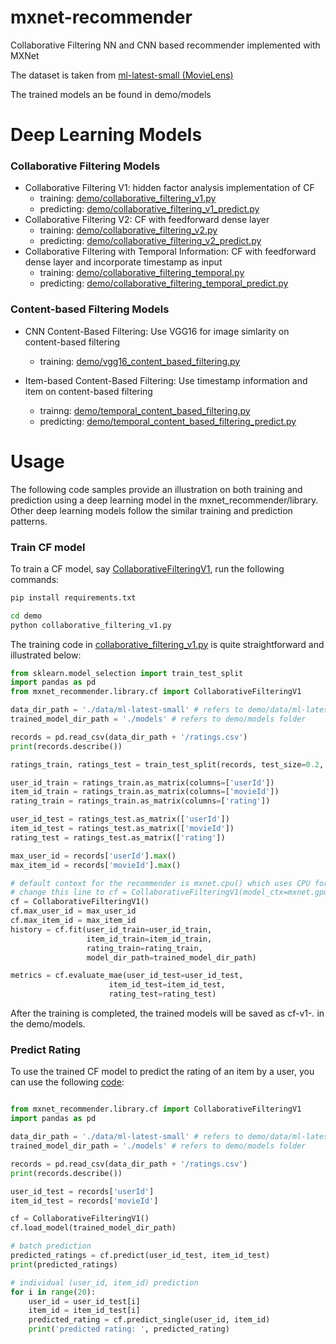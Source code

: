 # mxnet-recommender

Collaborative Filtering NN and CNN based recommender implemented with MXNet

The dataset is taken from  [ml-latest-small (MovieLens)](https://grouplens.org/datasets/movielens/)

The trained models an be found in demo/models

# Deep Learning Models

### Collaborative Filtering Models

* Collaborative Filtering V1: hidden factor analysis implementation of CF
    * training: [demo/collaborative_filtering_v1.py](demo/collaborative_filtering_v1.py)
    * predicting: [demo/collaborative_filtering_v1_predict.py](demo/collaborative_filtering_v1_predict.py)
* Collaborative Filtering V2: CF with feedforward dense layer
    * training: [demo/collaborative_filtering_v2.py](demo/collaborative_filtering_v2.py)
    * predicting: [demo/collaborative_filtering_v2_predict.py](demo/collaborative_filtering_v2_predict.py)
* Collaborative Filtering with Temporal Information: CF with feedforward dense layer and incorporate timestamp as input
    * training: [demo/collaborative_filtering_temporal.py](demo/collaborative_filtering_temporal.py)
    * predicting: [demo/collaborative_filtering_temporal_predict.py](demo/collaborative_filtering_temporal_predict.py)
    
### Content-based Filtering Models

* CNN Content-Based Filtering: Use VGG16 for image simlarity on content-based filtering
    * training: [demo/vgg16_content_based_filtering.py](demo/vgg16_content_based_filtering.py)
    
* Item-based Content-Based Filtering: Use timestamp information and item on content-based filtering
    * trainng: [demo/temporal_content_based_filtering.py](demo/temporal_content_based_filtering.py)
    * predicting: [demo/temporal_content_based_filtering_predict.py](demo/temporal_content_based_filtering_predict.py)
    
# Usage

The following code samples provide an illustration on both training and prediction using a deep 
learning model in the mxnet_recommender/library. Other deep learning models follow the similar
training and prediction patterns.

### Train CF model

To train a CF model, say [CollaborativeFilteringV1](mxnet_recommender/library/cf.py), run the following commands:

```bash
pip install requirements.txt

cd demo
python collaborative_filtering_v1.py 
```

The training code in [collaborative_filtering_v1.py](demo/collaborative_filtering_v1.py) is quite straightforward and 
illustrated below:

```python
from sklearn.model_selection import train_test_split
import pandas as pd
from mxnet_recommender.library.cf import CollaborativeFilteringV1

data_dir_path = './data/ml-latest-small' # refers to demo/data/ml-latest-small folder
trained_model_dir_path = './models' # refers to demo/models folder

records = pd.read_csv(data_dir_path + '/ratings.csv')
print(records.describe())

ratings_train, ratings_test = train_test_split(records, test_size=0.2, random_state=0)

user_id_train = ratings_train.as_matrix(columns=['userId'])
item_id_train = ratings_train.as_matrix(columns=['movieId'])
rating_train = ratings_train.as_matrix(columns=['rating'])

user_id_test = ratings_test.as_matrix(['userId'])
item_id_test = ratings_test.as_matrix(['movieId'])
rating_test = ratings_test.as_matrix(['rating'])

max_user_id = records['userId'].max()
max_item_id = records['movieId'].max()

# default context for the recommender is mxnet.cpu() which uses CPU for the model context and data context
# change this line to cf = CollaborativeFilteringV1(model_ctx=mxnet.gpu(0)) if you want to use GPU instead
cf = CollaborativeFilteringV1() 
cf.max_user_id = max_user_id
cf.max_item_id = max_item_id
history = cf.fit(user_id_train=user_id_train,
                 item_id_train=item_id_train,
                 rating_train=rating_train,
                 model_dir_path=trained_model_dir_path)

metrics = cf.evaluate_mae(user_id_test=user_id_test,
                      item_id_test=item_id_test,
                      rating_test=rating_test)

```

After the training is completed, the trained models will be saved as cf-v1-*.* in the demo/models.

### Predict Rating

To use the trained CF model to predict the rating of an item by a user, you can use the following 
[code](demo/collaborative_filtering_v1_predict.py):

```python

from mxnet_recommender.library.cf import CollaborativeFilteringV1
import pandas as pd

data_dir_path = './data/ml-latest-small' # refers to demo/data/ml-latest-small folder
trained_model_dir_path = './models' # refers to demo/models folder

records = pd.read_csv(data_dir_path + '/ratings.csv')
print(records.describe())

user_id_test = records['userId']
item_id_test = records['movieId']

cf = CollaborativeFilteringV1()
cf.load_model(trained_model_dir_path)

# batch prediction
predicted_ratings = cf.predict(user_id_test, item_id_test)
print(predicted_ratings)

# individual (user_id, item_id) prediction
for i in range(20):
    user_id = user_id_test[i]
    item_id = item_id_test[i]
    predicted_rating = cf.predict_single(user_id, item_id)
    print('predicted rating: ', predicted_rating)
```
